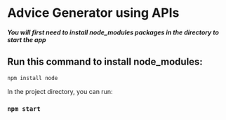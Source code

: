 # Advice Generator using APIs

***You will first need to install node_modules packages in the directory to start the app***

## Run this command to install node_modules:
```bash
npm install node
```


In the project directory, you can run:

### `npm start`

